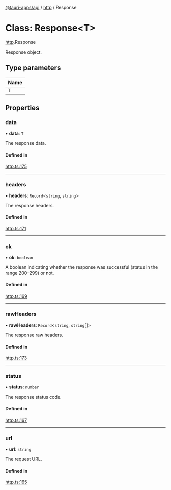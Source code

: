 [@tauri-apps/api](../README.md) / [http](../modules/http.md) / Response

# Class: Response<T\>

[http](../modules/http.md).Response

Response object.

## Type parameters

| Name |
| :------ |
| `T` |

## Properties

### data

• **data**: `T`

The response data.

#### Defined in

[http.ts:175](https://github.com/tauri-apps/tauri/blob/e1b2d2b/tooling/api/src/http.ts#L175)

___

### headers

• **headers**: `Record`<`string`, `string`\>

The response headers.

#### Defined in

[http.ts:171](https://github.com/tauri-apps/tauri/blob/e1b2d2b/tooling/api/src/http.ts#L171)

___

### ok

• **ok**: `boolean`

A boolean indicating whether the response was successful (status in the range 200–299) or not.

#### Defined in

[http.ts:169](https://github.com/tauri-apps/tauri/blob/e1b2d2b/tooling/api/src/http.ts#L169)

___

### rawHeaders

• **rawHeaders**: `Record`<`string`, `string`[]\>

The response raw headers.

#### Defined in

[http.ts:173](https://github.com/tauri-apps/tauri/blob/e1b2d2b/tooling/api/src/http.ts#L173)

___

### status

• **status**: `number`

The response status code.

#### Defined in

[http.ts:167](https://github.com/tauri-apps/tauri/blob/e1b2d2b/tooling/api/src/http.ts#L167)

___

### url

• **url**: `string`

The request URL.

#### Defined in

[http.ts:165](https://github.com/tauri-apps/tauri/blob/e1b2d2b/tooling/api/src/http.ts#L165)
